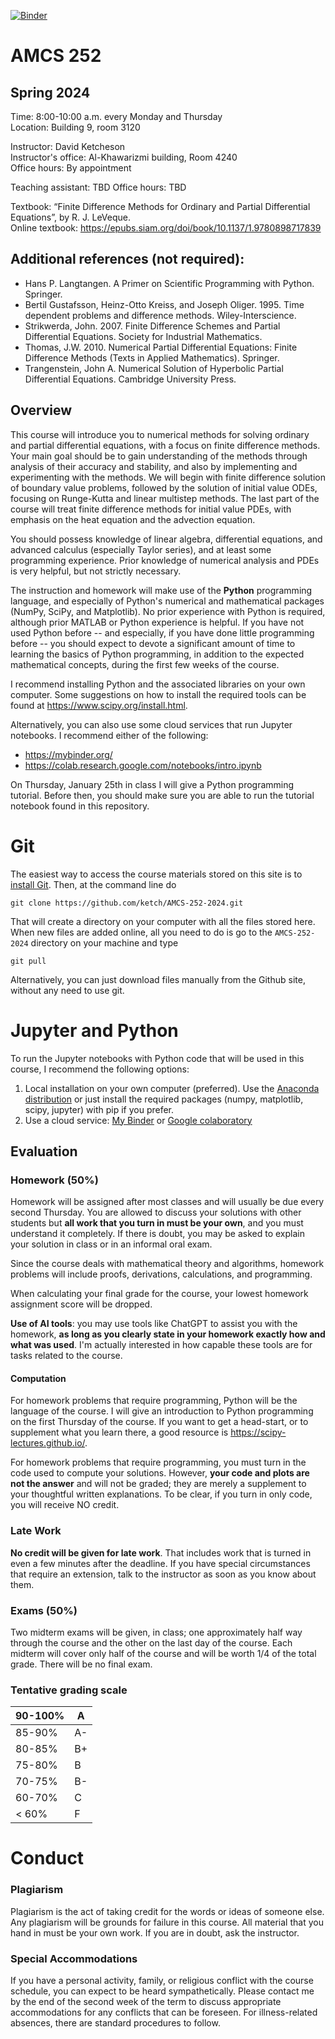 [![Binder](https://mybinder.org/badge_logo.svg)](https://mybinder.org/v2/gh/ketch/AMCS-252-2023/HEAD)

# AMCS 252
## Spring 2024

Time: 8:00-10:00 a.m. every Monday and Thursday  
Location: Building 9, room 3120


Instructor: David Ketcheson  
Instructor's office: Al-Khawarizmi building, Room 4240  
Office hours: By appointment  

Teaching assistant: TBD
Office hours: TBD

Textbook: “Finite Difference Methods for Ordinary and Partial Differential Equations”, by R. J. LeVeque.  
Online textbook: https://epubs.siam.org/doi/book/10.1137/1.9780898717839


 ## Additional references (not required):
  - Hans P. Langtangen. A Primer on Scientific Programming with Python.  Springer.
  - Bertil Gustafsson, Heinz-Otto Kreiss, and Joseph Oliger. 1995. Time dependent problems and difference methods. Wiley-Interscience. 
  - Strikwerda, John. 2007. Finite Difference Schemes and Partial Differential Equations. Society for Industrial  Mathematics. 
  - Thomas, J.W. 2010. Numerical Partial Differential Equations: Finite Difference Methods (Texts in Applied Mathematics). Springer. 
  - Trangenstein, John A. Numerical Solution of Hyperbolic Partial Differential Equations. Cambridge University Press. 

## Overview

This course will introduce you to numerical methods for solving 
ordinary and partial differential equations, with a focus on
finite difference methods.
Your main goal should be to gain understanding of the
methods through analysis of their accuracy and stability, and also by
implementing and experimenting with the methods.
We will begin with finite difference solution of boundary value problems,
followed by the solution of initial value ODEs,
focusing on Runge-Kutta and linear multistep methods.  The last
part of the course will treat finite difference methods for initial
value PDEs, with emphasis on the heat equation and the advection equation.

You should possess knowledge of linear algebra, differential equations, 
and advanced calculus (especially Taylor series), and at least some
programming experience. Prior knowledge of numerical analysis and PDEs
is very helpful, but not strictly necessary.

The instruction and homework will make use of the **Python**
programming language, and especially of Python's numerical and mathematical
packages (NumPy, SciPy, and Matplotlib).  No prior experience with Python is
required, although prior MATLAB or Python experience is helpful.  If you have
not used Python before -- and especially, if you have done little programming
before -- you should expect to devote a significant amount of time to learning
the basics of Python programming, in addition to the expected mathematical concepts,
during the first few weeks of the course.

I recommend installing Python and the associated libraries on your own computer.  Some suggestions on how to install the required tools can be found at https://www.scipy.org/install.html.

Alternatively, you can also use some cloud services that run Jupyter notebooks.  I recommend either of the following:

  - https://mybinder.org/
  - https://colab.research.google.com/notebooks/intro.ipynb

On Thursday, January 25th in class I will give a Python programming tutorial.  Before then, you should make sure you are able to run the tutorial notebook found in this repository.

# Git

The easiest way to access the course materials stored on this site is to [install Git](https://git-scm.com/book/en/v2/Getting-Started-Installing-Git).  Then, at the command line do 

    git clone https://github.com/ketch/AMCS-252-2024.git

That will create a directory on your computer with all the files stored here.  When new files are added online, all you need to do is go to the `AMCS-252-2024` directory on your machine and type

    git pull
    
Alternatively, you can just download files manually from the Github site, without any need to use git.


# Jupyter and Python

To run the Jupyter notebooks with Python code that will be used in this course, I recommend the following options:

1. Local installation on your own computer (preferred).  Use the [Anaconda distribution](https://www.anaconda.com/products/individual) or just install the required packages (numpy, matplotlib, scipy, jupyter) with pip if you prefer.
2. Use a cloud service: [My Binder](https://mybinder.org/) or [Google colaboratory](https://colab.research.google.com/)

## Evaluation

### Homework (50%)
Homework will be assigned after most classes and will usually be due every second Thursday.  You are allowed to discuss your solutions with other students but **all work that you turn in must be your own**, and you must understand it completely.  If there is doubt, you may be asked to explain your solution in class or in an informal oral exam.

Since the course deals with mathematical theory and algorithms, homework problems will include proofs, derivations, calculations, and programming.

When calculating your final grade for the course, your lowest homework assignment score will be dropped.

**Use of AI tools**: you may use tools like ChatGPT to assist you with the homework, **as long as you clearly state in your homework exactly how and what was used**.  I'm actually interested in how capable these tools are for tasks related to the course.

#### Computation
For homework problems that require programming, Python will be the language of the course.  I will give an introduction to Python programming on the first Thursday of the course.  If you want to get a head-start, or to supplement what you learn there, a good resource is https://scipy-lectures.github.io/.

For homework problems that require programming, you must turn in the code used to compute your solutions.  However, **your code and plots are not the answer** and will not be graded; they are merely a supplement to your thoughtful written explanations.  To be clear, if you turn in only code, you will receive NO credit.

### Late Work
**No credit will be given for late work**.  That includes work that is turned in even a few minutes after the deadline.  If you have special circumstances that require an extension, talk to the instructor as soon as you know about them.


### Exams (50%)
Two midterm exams will be given, in class; one approximately half way through the course and the other on the last day of the course.  Each midterm will cover only half of the course and will be worth 1/4 of the total grade.  There will be no final exam.

### Tentative grading scale

| 90-100%  | A |
| -------- | -- |
| 85-90%   | A- |
| 80-85%   | B+ |
| 75-80%   | B |
| 70-75%   | B- |
| 60-70%   | C |
| < 60%    | F |


# Conduct

### Plagiarism
Plagiarism is the act of taking credit for the words or ideas of someone else.  Any plagiarism will be grounds for failure in this course.  All material that you hand in must be your own work.  If you are in doubt, ask the instructor.

### Special Accommodations
If you have a personal activity, family, or religious conflict with the course schedule, you can expect to be heard sympathetically. Please contact me by the end of the second week of the term to discuss appropriate accommodations for any conflicts that can be foreseen. For illness-related absences, there are standard procedures to follow.
